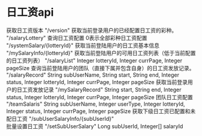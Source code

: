 # 日工资api
获取日工资版本
"/version"
获取当前登录用户的已经配置日工资的彩种。
"/salaryLottery"
查询日工资配置 0表示全部彩种日工资配置
"/systemSalary/{lotteryId}"
获取当前登陆用户的日工资基本信息
"/mySalaryInfo/{lotteryId}"
获取当前登陆用户的可用日工资列表（低于当前配置的日工资列表）
"/salaryList"  Integer lotteryId, Integer currPage, Integer pageSize
查询当前登陆用户的团队（直接下属并包含自身）的日工资发放记录。
"/salaryRecord"  String subUserName, String start, String end, Integer status, Integer lotteryId,
            Integer currPage, Integer pageSize
获取当前登录用户的日工资发放记录
"/mySalaryRecord"  String start, String end, Integer status, Integer lotteryId, Integer currPage,
            Integer pageSize
团队日工资配置
"/teamSalaris"   String subUserName, Integer userType, Integer lotteryId, Integer status,
            Integer currPage, Integer pageSize
获取下级日工资已配置和未配日工资
"/subUserSalaryInfo/{subUserId}"    
批量设置日工资
"/setSubUserSalary"     Long subUserId, Integer[] salaryId